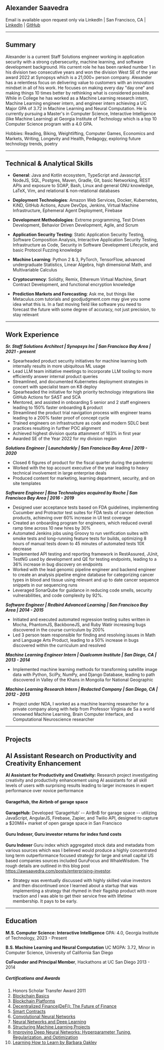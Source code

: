 ## Alexander Saavedra

Email is available upon request only via LinkedIn | San Francisco, CA | [LinkedIn](linkedin.com/in/awsaavedra) | [GitHub](github.com/awsaavedra)  

--------

## Summary
Alexander is a current Staff Solutions engineer working in application security with a strong cybersecurity, machine learning, and software development background. His current role he has been ranked number 1 in his division two consecutive years and won the division West SE of the year award 2022 at Synopsys which is a 21,000+ person company. Alexander has a relentless focus on delivering value to customers with an innovators mindset in all of his work. He focuses on making every day "day one" and making things 10 times better by rethinking what is considered possible. While in College he has worked as a Machine Learning research intern, Machine Learning engineer intern, and engineer intern achieving a UC Major GPA of 3.72 in Machine Learning and Neural Computation. He is currently pursuing a Master's in Computer Science, Interactive Intelligence (like Machine Learning) at Georgia Institute of Technology which is a top 10 Computer Science program with a 4.0 GPA.

Hobbies: Reading, Biking, Weightlifting, Computer Games, Economics and Markets, Writing, Longevity and Health, Pedagogy, exploring future technology trends, poetry

---------

## Technical & Analytical Skills

- **General**:  Java and Kotlin ecosystem, TypeScript and Javascript, NodeJS, SQL, Postgres, Maven, Gradle, Git, basic Networking, REST APIs and exposure to SOAP, Bash, Linux and general GNU knowledge, LaTeX, Vim, and relational & non-relational databases

- **Deployment Technologies**: Amazon Web Services, Docker, Kubernetes, KiND, GitHub Actions, Azure DevOps, Jenkins, Virtual Machine Infrastructure, Ephemeral Agent Deployment, Firebase

- **Development Methodologies**: Extreme programming, Test Driven Development, Behavior Driven Development, Agile, and Scrum

- **Application Security Testing**: Static Application Security Testing,  Software Composition Analysis, Interactive Application Security Testing, Infrastructure as Code, Security in Software Development Lifecycle, and basic Protocol Fuzzing knowledge

- **Machine Learning**: Python 2 & 3, PyTorch, TensorFlow, advanced undergraduate Statistics, Linear Algebra, high dimensional Math, and Multivariable Calculus

- **Cryptocurrency**: Solidity, Remix, Ethereum Virtual Machine, Smart Contract Development, and functional encryption knowledge

- **Prediction Markets and Forecasting**: Ask me, but things like Metaculus.com tutorials and goodjudgment.com may give you some idea what this is. In a fast moving field like software you need to forecast the future with some degree of accuracy, not just precision, to stay relevant

---------

## Work Experience

***Sr. Staff Solutions Architect | Synopsys Inc | San Francisco Bay Area | 2021 - present***
- Spearheaded product security initiatives for machine learning both internally results in more ubiquitous ML usage
- Lead LLM team initiative meetings to incorporate LLM tooling to more efficiently answer internal product queries
- Streamlined, and documented Kubernetes deployment strategies in concert with specialist team on K8 deploy
- Spearheaded the initiative  for high priority technology integrations like GitHub Actions for SAST and SCA
- Mentored, and assisted in onboarding 5 senior and 2 staff engineers leading to 150% faster onboarding & product
- Streamlined the product trial navigation process with engineer teams leading to a 200% faster proof of concept cycle
- Trained engineers on infrastructure as code and modern SDLC best practices resulting in further POC alignment
- Achieved highest division quota attainment of 163% in first year 
- Awarded SE of the Year 2022 for my division region


***Solutions Engineer | Launchdarkly | San Francisco Bay Area | 2019 - 2020***
- Closed 6 figures of product for the fiscal quarter during the pandemic
- Worked with the top account executive of the year leading to heavy technical involvement in large enterprise deals
- Produced content for marketing, learning department, security, and on site templates

***Software Engineer | Bina Technologies acquired by Roche | San Francisco Bay Area | 2016 - 2019***
- Designed user acceptance tests based on FDA guidelines, implementing Cucumber and Protractor test suites for FDA tests of cancer detection products, achieving over 60% increase in UI test coverage
- Created an onboarding program for engineers, which reduced overall ramp time across 10 new hires by 30%
- Automated Jenkins jobs using Groovy to run verification suites with smoke tests and long-running feature tests for builds, optimizing 8 hours of manual tests down to 45 minutes of automated tests 10X decrease
- Implemented API testing and reporting framework in RestAssured, JUnit, TestNG used by development and QE for testing endpoints, leading to a 36% increase in bug discovery on endpoints
- Worked with the lead genomic pipeline engineer and backend engineer to create an analysis pipeline engine database for categorizing cancer types in blood and tissue using relevant and up to date cancer sequence snippets in our sequencing runs
- Leveraged SonarQube for guidance in reducing code smells, security vulnerabilities, and code complexity by 92%.

***Software Engineer | Redbird Advanced Learning | San Francisco Bay Area | 2014 - 2015***
- Initiated and executed automated regression testing suites written in Mocha, PhantomJS, BackboneJS, and Ruby Watir increasing bugs discovered in the course curriculum by 200%
- Led 3 person team responsible for finding and resolving issues in Math and Language Arts Product, leading to a 50% increase in bugs discovered within the curriculum and resolved  

***Machine Learning Engineer Intern | Qualcomm Institute | San Diego, CA | 2013 - 2014***
- Implemented machine learning methods for transforming satellite image data with Python, SciPy, NumPy, and Django Database, leading to path discovered in Valley of the Khans in Mongolia for National Geographic

***Machine Learning Research Intern | Redacted Company | San Diego, CA | 2012 - 2013***
- Project under NDA, I worked as a machine learning researcher for a private company along with help from Professor Virginia de Sa a world renowned Machine Learning, Brain Computer Interface, and Computational Neuroscience researcher

---------
## Projects

## AI Assistant Research on Productivity and Creativity Enhancement
**AI Assistant for Productivity and Creativity:**
Research project investigating creativity and productivity enhancement using AI assistants  for all skill levels of users with surprising results leading to larger increases in expert performance over novice performance

#### GarageHub, the Airbnb of garage space 
**GarageHub:** 
Developed ‘GarageHub’ -- AirBnB for garage space -- utilizing JavaScript, AngularJS, Firebase, Zapier, and Twilio API, designed to capture a $20Mill+ market of open garage space in San Francisco

#### Guru Indexer, Guru investor returns for index fund costs
**Guru Indexer**
Guru index which aggregated stock data and metadata from various sources which was I believed would produce a highly concentrated long term outperformance focused strategy for large and small capital US based companies sources included GuruFocus and WhaleWisdom. The rough details are outlined in this blog post https://awsaavedra.com/posts/enterprising-investor.
   - Strategy was eventually discussed with highly skilled value investors and then discontinued once I learned about a startup that was implementing a strategy that rhymed in their flagship product with more traction and I was able to get their service free with lifetime membership. It pays to be early.
---------

## Education

**M.S. Computer Science: Interactive Intelligence** GPA: 4.0, Georgia Institute of Technology, 2023 - Present

**B.S. Machine Learning and Neural Computation** UC MGPA: 3.72, Minor in Computer Science, University of California San Diego

**CoFounder and Principal Member**, Hackathons at UC San Diego	2013 - 2014

##### Certifications and Awards

1. Honors Scholar Transfer Award 2011
2. [Blockchain Basics](https://www.coursera.org/account/accomplishments/verify/Y233GH9X4TB9?utm_product=course)
3. [Blockchain Platforms](https://coursera.org/share/d36b950b0600f1eb246f897a2dbf82c6)
4. [Decentralized Finance(DeFi): The Future of Finance](https://coursera.org/share/eed0d0b026e79a0988076fecee15735d)
5. [Smart Contracts](https://coursera.org/share/fa73b8602108fea4d634fc3373862258)
6. [Convolutional Neural Networks](https://coursera.org/share/afbc5e584ab791b232f89a2f4cb3aa0b)
7. [Neural Networks and Deep Learning](https://www.coursera.org/account/accomplishments/verify/L85MBCFBHESP)
8. [Structuring Machine Learning Projects](https://www.coursera.org/account/accomplishments/verify/MUBQT8A8CGDA)
9. [Improving Deep Neural Networks: Hyperparameter Tuning, Regularization, and Optimization](https://coursera.org/share/461817bd33833422f037fe3530b0c315)
10. [Learning How to Learn by Barbara Oakley](https://coursera.org/share/fe903885a199e2f59e103a1c6b41c87f)
